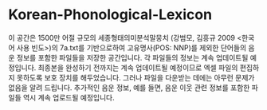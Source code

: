 # Korean-Phonological-Lexicon
이 공간은 1500만 어절 규모의 세종형태의미분석말뭉치 (강범모, 김흥규 2009 <한국어 사용 빈도>)의 7a.txt를 기반으로하여 고유명사(POS: NNP)를 제외한 단어들의 음운 정보를 포함한 파일들을 저장한 공간입니다.
각 파일들의 정보는 계속 업데이트될 예정입니다.
최종본을 완성하기 전까지는 계속 업데이트될 예정이므로 엑셀 파일의 편집하지 못하도록 보호 장치를 해두었습니다. 
그러나 파일을 다운받는 데에는 아무런 문제가 없음을 알려 드립니다.
추가적인 음운 정보, 예를 들면, 음운 이웃 관련 정보를 포함한 파일들 역시 계속 업로드될 예정입니다.
